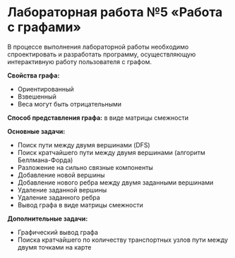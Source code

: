 # Лабораторная работа №5 «Работа с графами»

В процессе выполнения лабораторной работы необходимо спроектировать и разработать программу, осуществляющую
интерактивную работу пользователя с графом.

**Свойства графа:**

- Ориентированный
- Взвешенный
- Веса могут быть отрицательными

**Способ представления графа:** в виде матрицы смежности

**Основные задачи:**

- Поиск пути между двумя вершинами (DFS)
- Поиск кратчайшего пути между двумя вершинами (алгоритм Беллмана-Форда)
- Разложение на сильно связные компоненты
- Добавление новой вершины
- Добавление нового ребра между двумя заданными вершинами
- Удаление заданной вершины
- Удаление заданного ребра
- Вывод графа в виде матрицы смежности

**Дополнительные задачи:**

- Графический вывод графа
- Поиска кратчайшего по количеству транспортных узлов пути между двумя точками на карте
